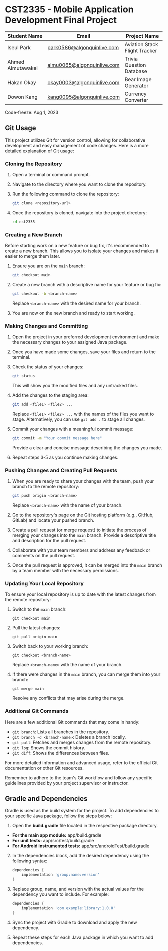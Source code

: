 # CST2335 - Mobile Application Development Final Project

| Student Name    | Email                      | Project Name              |
|-----------------|----------------------------|---------------------------|
| Iseul Park      | park0586@algonquinlive.com | Aviation Stack Flight Tracker  |
| Ahmed Almutawakel | almu0065@algonquinlive.com | Trivia Question Database |
| Hakan Okay      | okay0003@algonquinlive.com | Bear Image Generator     |
| Dowon Kang      | kang0095@algonquinlive.com | Currency Converter       |

Code-freeze: Aug 1, 2023

## Git Usage

This project utilizes Git for version control, allowing for collaborative development and easy
management of code changes. Here is a more detailed explanation of Git usage:

### Cloning the Repository

1. Open a terminal or command prompt.
2. Navigate to the directory where you want to clone the repository.
3. Run the following command to clone the repository:

   ```bash
   git clone <repository-url>
   ```

4. Once the repository is cloned, navigate into the project directory:

   ```bash
   cd cst2335
   ```

### Creating a New Branch

Before starting work on a new feature or bug fix, it's recommended to create a new branch. This
allows you to isolate your changes and makes it easier to merge them later.

1. Ensure you are on the `main` branch:

   ```bash
   git checkout main
   ```

2. Create a new branch with a descriptive name for your feature or bug fix:

   ```bash
   git checkout -b <branch-name>
   ```

   Replace `<branch-name>` with the desired name for your branch.

3. You are now on the new branch and ready to start working.

### Making Changes and Committing

1. Open the project in your preferred development environment and make the necessary changes to your
   assigned Java package.

2. Once you have made some changes, save your files and return to the terminal.

3. Check the status of your changes:

   ```bash
   git status
   ```

   This will show you the modified files and any untracked files.

4. Add the changes to the staging area:

   ```bash
   git add <file1> <file2> ...
   ```

   Replace `<file1> <file2> ...` with the names of the files you want to stage. Alternatively, you
   can use `git add .` to stage all changes.

5. Commit your changes with a meaningful commit message:

   ```bash
   git commit -m "Your commit message here"
   ```

   Provide a clear and concise message describing the changes you made.

6. Repeat steps 3-5 as you continue making changes.

### Pushing Changes and Creating Pull Requests

1. When you are ready to share your changes with the team, push your branch to the remote
   repository:

   ```bash
   git push origin <branch-name>
   ```

   Replace `<branch-name>` with the name of your branch.

2. Go to the repository's page on the Git hosting platform (e.g., GitHub, GitLab) and locate your
   pushed branch.

3. Create a pull request (or merge request) to initiate the process of merging your changes into
   the `main` branch. Provide a descriptive title and description for the pull request.

4. Collaborate with your team members and address any feedback or comments on the pull request.

5. Once the pull request is approved, it can be merged into the `main` branch by a team member with
   the necessary permissions.

### Updating Your Local Repository

To ensure your local repository is up to date with the latest changes from the remote repository:

1. Switch to the `main` branch:

   ```
   git checkout main
   ```

2. Pull the latest changes:

   ```
   git pull origin main
   ```

3. Switch back to your working branch:

   ```
   git checkout <branch-name>
   ```

   Replace `<branch-name>` with the name of your branch.

4. If there were changes in the `main` branch, you can merge them into your branch:

   ```
   git merge main
   ```

   Resolve any conflicts that may arise during the merge.

### Additional Git Commands

Here are a few additional Git commands that may come in handy:

- `git branch`: Lists all branches in the repository.
- `git branch -d <branch-name>`: Deletes a branch locally.
- `git pull`: Fetches and merges changes from the remote repository.
- `git log`: Shows the commit history.
- `git diff`: Shows the differences between files.

For more detailed information and advanced usage, refer to the official Git documentation or other
Git resources.

Remember to adhere to the team's Git workflow and follow any specific guidelines provided by your
project supervisor or instructor.

## Gradle and Dependencies

Gradle is used as the build system for the project. To add dependencies to your specific Java
package, follow the steps below:

1. Open the **build.gradle** file located in the respective package directory.

- **For the main app module:** app/build.gradle
- **For unit tests:** app/src/test/build.gradle
- **For Android instrumented tests:** app/src/androidTest/build.gradle

2. In the dependencies block, add the desired dependency using the following syntax:

    ```gradle
    dependencies {
        implementation 'group:name:version'
    }
    ```

3. Replace group, name, and version with the actual values for the dependency you want to include.
   For example:

    ```gradle
    dependencies {
        implementation 'com.example:library:1.0.0'
    }
    ```

4. Sync the project with Gradle to download and apply the new dependency.

5. Repeat these steps for each Java package in which you want to add dependencies.
